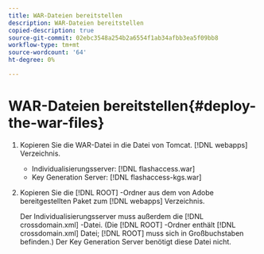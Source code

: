 ```yaml
---
title: WAR-Dateien bereitstellen
description: WAR-Dateien bereitstellen
copied-description: true
source-git-commit: 02ebc3548a254b2a6554f1ab34afbb3ea5f09bb8
workflow-type: tm+mt
source-wordcount: '64'
ht-degree: 0%

---
```


# WAR-Dateien bereitstellen{#deploy-the-war-files}

1. Kopieren Sie die WAR-Datei in die Datei von Tomcat. [!DNL webapps] Verzeichnis.

   * Individualisierungsserver: [!DNL flashaccess.war]
   * Key Generation Server: [!DNL flashaccess-kgs.war]

1. Kopieren Sie die [!DNL ROOT] -Ordner aus dem von Adobe bereitgestellten Paket zum [!DNL webapps] Verzeichnis.

   Der Individualisierungsserver muss außerdem die [!DNL crossdomain.xml] -Datei. (Die [!DNL ROOT] -Ordner enthält [!DNL crossdomain.xml] Datei; [!DNL ROOT] muss sich in Großbuchstaben befinden.) Der Key Generation Server benötigt diese Datei nicht.

